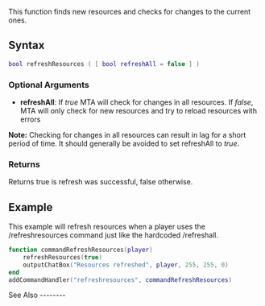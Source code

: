 This function finds new resources and checks for changes to the current ones.

Syntax
------

``` lua
bool refreshResources ( [ bool refreshAll = false ] )
```

### Optional Arguments

-   **refreshAll**: If *true* MTA will check for changes in all resources. If *false*, MTA will only check for new resources and try to reload resources with errors

**Note:** Checking for changes in all resources can result in lag for a short period of time. It should generally be avoided to set refreshAll to *true*.

### Returns

Returns true is refresh was successful, false otherwise.

Example
-------

<section name="Server" class="server" show="true">
This example will refresh resources when a player uses the /refreshresources command just like the hardcoded /refreshall.

``` lua
function commandRefreshResources(player)
    refreshResources(true)
    outputChatBox("Resources refreshed", player, 255, 255, 0)
end
addCommandHandler("refreshresources", commandRefreshResources)
```

</section>
See Also
--------
